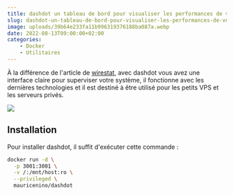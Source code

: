 ```yaml
---
title: dashdot un tableau de bord pour visualiser les performances de votre ordinateur
slug: dashdot-un-tableau-de-bord-pour-visualiser-les-performances-de-votre-ordinateur
image: uploads/39b64e233fa11b996319376188ba087a.webp
date: 2022-08-13T09:00:00+02:00
categories:
    - Docker
    - Utilitaires
---
```


À la différence de l'article de [wirestat](/wirestat), avec dashdot vous avez une interface claire pour superviser votre système, il fonctionne avec les dernières technologies et il est destiné à être utilisé pour les petits VPS et les serveurs privés.

![](uploads/f55fc08fc731c820cc6b6266cc82aae5.webp)

## Installation

Pour installer dashdot, il suffit d'exécuter cette commande :

```bash
docker run -d \
  -p 3001:3001 \
  -v /:/mnt/host:ro \
  --privileged \
  mauricenino/dashdot
```
